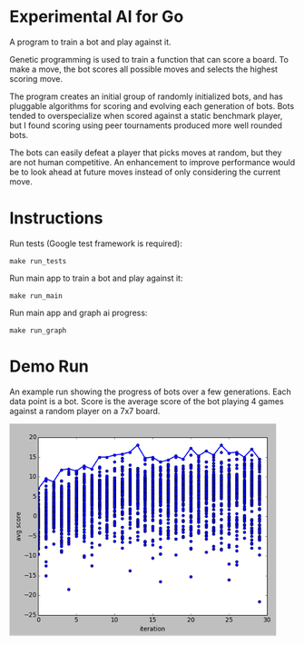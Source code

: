 # Experimental AI for Go

A program to train a bot and play against it.

Genetic programming is used to train a function that can score a board. To make a move, the bot scores all possible moves and selects the highest scoring move.

The program creates an initial group of randomly initialized bots, and has pluggable algorithms for scoring and evolving each generation of bots. Bots tended to overspecialize when scored against a static benchmark player, but I found scoring using peer tournaments produced more well rounded bots.

The bots can easily defeat a player that picks moves at random, but they are not human competitive. An enhancement to improve performance would be to look ahead at future moves instead of only considering the current move.

# Instructions

Run tests (Google test framework is required):

    make run_tests

Run main app to train a bot and play against it:

    make run_main

Run main app and graph ai progress:

    make run_graph

# Demo Run

An example run showing the progress of bots over a few generations. Each data point is a bot. Score is the average score of the bot playing 4 games against a random player on a 7x7 board.

![alt text](/example.png "Training progress")
